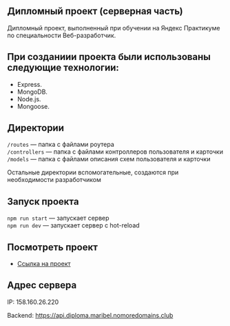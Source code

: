 ## Дипломный проект (серверная часть)
Дипломный проект, выполненный при обучении на Яндекс Практикуме по специальности Веб-разработчик.

## При созданиии проекта были использованы следующие технологии:
* Express.
* MongoDB.
* Node.js.
* Mongoose.


## Директории

`/routes` — папка с файлами роутера  
`/controllers` — папка с файлами контроллеров пользователя и карточки   
`/models` — папка с файлами описания схем пользователя и карточки  
  
Остальные директории вспомогательные, создаются при необходимости разработчиком

## Запуск проекта

`npm run start` — запускает сервер   
`npm run dev` — запускает сервер с hot-reload

## Посмотреть проект

* [Ссылка на проект](https://github.com/20Maribel22/movies-explorer-api)

## Адрес сервера

 IP: 158.160.26.220 

Backend: https://api.diploma.maribel.nomoredomains.club
